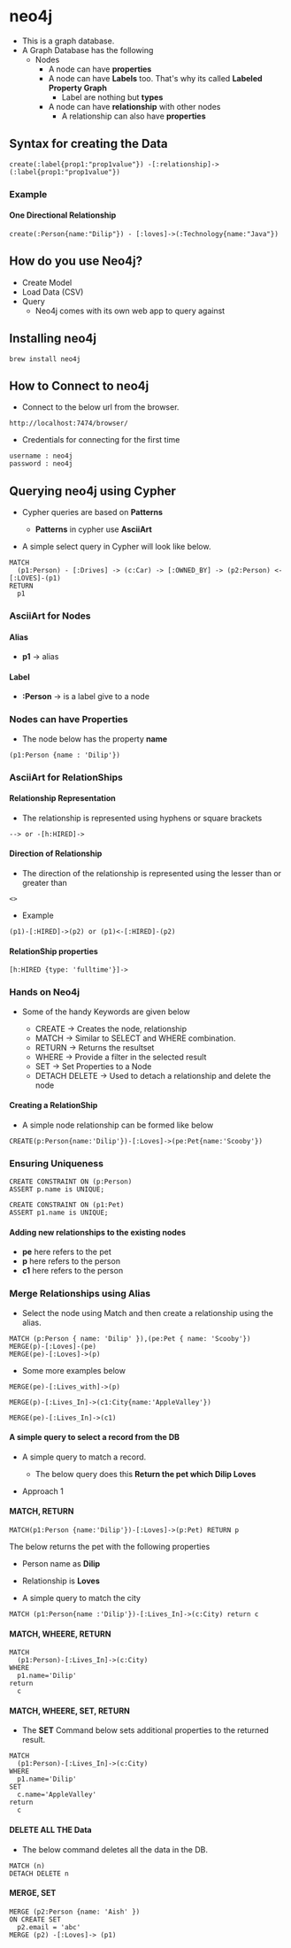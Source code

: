 # neo4j

- This is a graph database.
- A Graph Database has the following
  - Nodes
    - A node can have **properties**
    - A node can have **Labels** too. That's why its called **Labeled Property Graph**
      - Label are nothing but **types**
    - A node can have **relationship** with other nodes
      - A relationship can also have **properties**


## Syntax for creating the Data

```
create(:label{prop1:"prop1value"}) -[:relationship]->(:label{prop1:"prop1value"})
```

### Example

#### One Directional Relationship
```
create(:Person{name:"Dilip"}) - [:loves]->(:Technology{name:"Java"})
```

## How do you use Neo4j?

- Create Model
- Load Data (CSV)
- Query
  - Neo4j comes with its own web app to query against

## Installing neo4j  

```
brew install neo4j
```

## How to Connect to neo4j

- Connect to the below url from the browser.

``
http://localhost:7474/browser/
``

- Credentials for connecting for the first time

```
username : neo4j
password : neo4j
```

## Querying neo4j using Cypher

- Cypher queries are based on **Patterns**
  - **Patterns** in cypher use **AsciiArt**

- A simple select query in Cypher will look like below.

```
MATCH
  (p1:Person) - [:Drives] -> (c:Car) -> [:OWNED_BY] -> (p2:Person) <- [:LOVES]-(p1)
RETURN
  p1
```
### AsciiArt for Nodes

#### Alias
- **p1** -> alias

#### Label

- **:Person** -> is a label give to a  node

### Nodes can have Properties

- The node below has the property **name**

```
(p1:Person {name : 'Dilip'})
```

### AsciiArt for RelationShips

#### Relationship Representation

- The relationship is represented using hyphens or square brackets

```
--> or -[h:HIRED]->
```

#### Direction of Relationship

- The direction of the relationship is represented using the lesser than or greater than

```
<>
```

- Example

```
(p1)-[:HIRED]->(p2) or (p1)<-[:HIRED]-(p2)
```

#### RelationShip properties

```
[h:HIRED {type: 'fulltime'}]->
```

### Hands on Neo4j

- Some of the handy Keywords are given below

  - CREATE -> Creates the node, relationship
  - MATCH -> Similar to  SELECT and WHERE combination.
  - RETURN -> Returns the resultset
  - WHERE -> Provide a filter in the selected result
  - SET -> Set Properties to a Node
  - DETACH DELETE -> Used to detach a relationship and delete the node

#### Creating a RelationShip

-  A simple node relationship can be formed like below

```
CREATE(p:Person{name:'Dilip'})-[:Loves]->(pe:Pet{name:'Scooby'})
```

### Ensuring Uniqueness

```
CREATE CONSTRAINT ON (p:Person)
ASSERT p.name is UNIQUE;

CREATE CONSTRAINT ON (p1:Pet)
ASSERT p1.name is UNIQUE;
```

#### Adding new relationships to the existing nodes

- **pe** here refers to the pet
- **p** here refers to the person
- **c1** here refers to the person

### Merge Relationships using Alias

- Select the node using Match and then create a relationship using the alias.

```
MATCH (p:Person { name: 'Dilip' }),(pe:Pet { name: 'Scooby'})
MERGE(p)-[:Loves]-(pe)
MERGE(pe)-[:Loves]->(p)
```

- Some more examples below

```
MERGE(pe)-[:Lives_with]->(p)

MERGE(p)-[:Lives_In]->(c1:City{name:'AppleValley'})

MERGE(pe)-[:Lives_In]->(c1)

```

#### A simple query to select a record from the DB

- A simple query  to match a record.
  - The below query does this **Return the pet which Dilip Loves**

- Approach 1

#### MATCH, RETURN
```
MATCH(p1:Person {name:'Dilip'})-[:Loves]->(p:Pet) RETURN p
```

The below returns the pet with the following properties
  - Person name as **Dilip**
  - Relationship is **Loves**

- A simple query to match the city

```
MATCH (p1:Person{name :'Dilip'})-[:Lives_In]->(c:City) return c
```

#### MATCH, WHEERE,  RETURN

```
MATCH
  (p1:Person)-[:Lives_In]->(c:City)
WHERE  
  p1.name='Dilip'
return
  c
```

#### MATCH, WHEERE, SET, RETURN

- The **SET** Command below sets additional properties to the returned result.

```
MATCH
  (p1:Person)-[:Lives_In]->(c:City)
WHERE  
  p1.name='Dilip'
SET
  c.name='AppleValley'
return
  c
```

#### DELETE ALL THE Data

- The below command deletes all the data in the DB.

```
MATCH (n)
DETACH DELETE n
```
#### MERGE, SET

```
MERGE (p2:Person {name: 'Aish' })
ON CREATE SET
  p2.email = 'abc'
MERGE (p2) -[:Loves]-> (p1)
```
